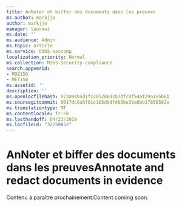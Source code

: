 ```yaml
---
title: AnNoter et biffer des documents dans les preuves
ms.author: markjjo
author: markjjo
manager: laurawi
ms.date: ''
ms.audience: Admin
ms.topic: article
ms.service: O365-seccomp
localization_priority: Normal
ms.collection: M365-security-compliance
search.appverid:
- MOE150
- MET150
ms.assetid: ''
description: ''
ms.openlocfilehash: 923a94b5d1fc2852869cb7dfc8f54af29a1e5b6b
ms.sourcegitcommit: 0017dc6a5f81c165d9dfd88be39a6bb17856582e
ms.translationtype: MT
ms.contentlocale: fr-FR
ms.lasthandoff: 04/23/2019
ms.locfileid: "32259852"
---
```

# <a name="annotate-and-redact-documents-in-evidence"></a><span data-ttu-id="6e250-102">AnNoter et biffer des documents dans les preuves</span><span class="sxs-lookup"><span data-stu-id="6e250-102">Annotate and redact documents in evidence</span></span>

<span data-ttu-id="6e250-103">Contenu à paraître prochainement.</span><span class="sxs-lookup"><span data-stu-id="6e250-103">Content coming soon.</span></span>